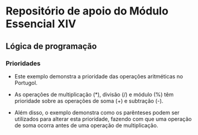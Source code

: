 # Repositório de apoio do Módulo Essencial XIV

## Lógica de programação

### Prioridades

- Este exemplo demonstra a prioridade das operações aritméticas no Portugol.

- As operações de multiplicação (*), divisão (/) e módulo (%) têm prioridade sobre as operações de soma (+) e subtração (-).

- Além disso, o exemplo demonstra como os parênteses podem ser utilizados para alterar esta prioridade, fazendo com que uma operação de soma ocorra antes de uma operação de multiplicação.
